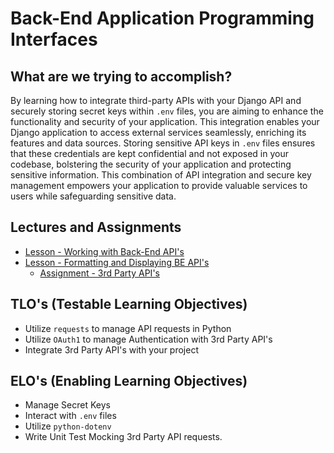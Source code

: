 # Back-End Application Programming Interfaces

## What are we trying to accomplish?

By learning how to integrate third-party APIs with your Django API and securely storing secret keys within `.env` files, you are aiming to enhance the functionality and security of your application. This integration enables your Django application to access external services seamlessly, enriching its features and data sources. Storing sensitive API keys in `.env` files ensures that these credentials are kept confidential and not exposed in your codebase, bolstering the security of your application and protecting sensitive information. This combination of API integration and secure key management empowers your application to provide valuable services to users while safeguarding sensitive data.

## Lectures and Assignments

- [Lesson - Working with Back-End API's](./1-back-end-apis-and-secrets.md)
- [Lesson - Formatting and Displaying BE API's](./2-formatting-responses.md)
  - [Assignment - 3rd Party API's](https://github.com/Code-Platoon-Assignments/Django_API-s)

## TLO's (Testable Learning Objectives)

- Utilize `requests` to manage API requests in Python
- Utilize `OAuth1` to manage Authentication with 3rd Party API's
- Integrate 3rd Party API's with your project

## ELO's (Enabling Learning Objectives)

- Manage Secret Keys
- Interact with `.env` files
- Utilize `python-dotenv`
- Write Unit Test Mocking 3rd Party API requests.
